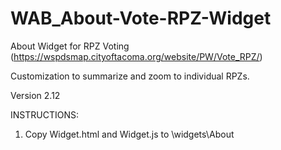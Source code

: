# WAB_About-Vote-RPZ-Widget
About Widget for RPZ Voting (https://wspdsmap.cityoftacoma.org/website/PW/Vote_RPZ/)

Customization to summarize and zoom to individual RPZs.

Version 2.12

INSTRUCTIONS:
1. Copy Widget.html and Widget.js to \widgets\About
